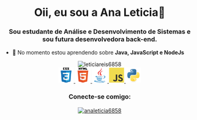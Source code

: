 <h1 align="center">Oii, eu sou a Ana Leticia👋</h1>
<h3 align="center">Sou estudante de Análise e Desenvolvimento de Sistemas e sou futura desenvolvedora back-end.</h3>

- 🌱 No momento estou aprendendo sobre **Java, JavaScript e NodeJs**

<div align="center">
 <img src="https://github-readme-stats.vercel.app/api/top-langs?username=leticiareis6858&show_icons=true&theme=synthwave&locale=en&layout=compact" alt="leticiareis6858"/>
 </div>
 
 <div align="center">
 <a href="https://www.w3schools.com/css/" target="_blank" rel="noreferrer"> <img src="https://raw.githubusercontent.com/devicons/devicon/master/icons/css3/css3-original-wordmark.svg" alt="css3" width="40" height="40"/> </a> <a href="https://www.w3.org/html/" target="_blank" rel="noreferrer"> <img src="https://raw.githubusercontent.com/devicons/devicon/master/icons/html5/html5-original-wordmark.svg" alt="html5" width="40" height="40"/> </a> <a href="https://www.java.com" target="_blank" rel="noreferrer"> <img src="https://raw.githubusercontent.com/devicons/devicon/master/icons/java/java-original.svg" alt="java" width="40" height="40"/> </a> <a href="https://developer.mozilla.org/en-US/docs/Web/JavaScript" target="_blank" rel="noreferrer"> <img src="https://raw.githubusercontent.com/devicons/devicon/master/icons/javascript/javascript-original.svg" alt="javascript" width="40" height="40"/> </a> <a href="https://www.python.org" target="_blank" rel="noreferrer"> <img src="https://raw.githubusercontent.com/devicons/devicon/master/icons/python/python-original.svg" alt="python" width="40" height="40"/> </a> 
 </div>

 <div align="center">
<h3>Conecte-se comigo:</h3>
<p>
<a href="https://linkedin.com/in/analeticia6858" target="blank"><img align="center" src="https://raw.githubusercontent.com/rahuldkjain/github-profile-readme-generator/master/src/images/icons/Social/linked-in-alt.svg" alt="analeticia6858" height="30" width="40" /></a>
</p>
 </div>


